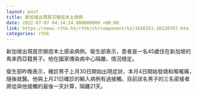 ```yaml
---
layout: post
title: 新加坡出現首宗猴痘本土病例
date: 2022-07-07 04:14:24.000000000 +08:00
link: https://news.rthk.hk/rthk/ch/component/k2/1656551-20220707.htm
categories: rthk
---
```


新加坡出現首宗猴痘本土感染病例。衛生部表示，患者是一名45歲住在新加坡的馬來西亞籍男子。他在國家傳染病中心隔離，情況穩定。

衛生部昨晚表示，確診男子上月30日開始出現症狀，本月4日開始發燒和喉嚨痛，隨後就醫。他與上月21日確診的輸入病例有過接觸。目前該名男子的三名密接者將從與他接觸的最後一天計算，隔離21天。
